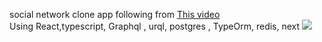 social network clone app following from <a href="https://www.youtube.com/watch?v=I6ypD7qv3Z8">This video</a>  <br /> 
Using React,typescript, Graphql , urql, postgres , TypeOrm, redis, next
<img src="https://user-images.githubusercontent.com/76443837/164747440-7f3f484b-4aa1-4617-b8db-11ca9a8bfce5.png">
